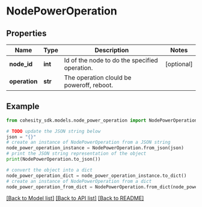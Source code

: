 # NodePowerOperation


## Properties

Name | Type | Description | Notes
------------ | ------------- | ------------- | -------------
**node_id** | **int** | Id of the node to do the specified operation. | [optional] 
**operation** | **str** | The operation clould be poweroff, reboot. | 

## Example

```python
from cohesity_sdk.models.node_power_operation import NodePowerOperation

# TODO update the JSON string below
json = "{}"
# create an instance of NodePowerOperation from a JSON string
node_power_operation_instance = NodePowerOperation.from_json(json)
# print the JSON string representation of the object
print(NodePowerOperation.to_json())

# convert the object into a dict
node_power_operation_dict = node_power_operation_instance.to_dict()
# create an instance of NodePowerOperation from a dict
node_power_operation_from_dict = NodePowerOperation.from_dict(node_power_operation_dict)
```
[[Back to Model list]](../README.md#documentation-for-models) [[Back to API list]](../README.md#documentation-for-api-endpoints) [[Back to README]](../README.md)


